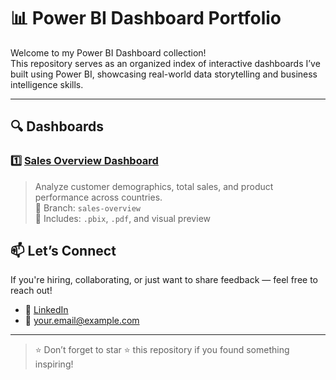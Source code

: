 # 📊 Power BI Dashboard Portfolio

Welcome to my Power BI Dashboard collection!  
This repository serves as an organized index of interactive dashboards I’ve built using Power BI, showcasing real-world data storytelling and business intelligence skills.

---

## 🔍 Dashboards

### 1️⃣ [Sales Overview Dashboard](https://github.com/yourusername/PowerBI-Dashboards/tree/sales-overview)
> Analyze customer demographics, total sales, and product performance across countries.  
> 📁 Branch: `sales-overview`  
> 📄 Includes: `.pbix`, `.pdf`, and visual preview


## 📫 Let’s Connect

If you're hiring, collaborating, or just want to share feedback — feel free to reach out!

- 🔗 [LinkedIn](https://linkedin.com/in/your-profile)
- 📧 your.email@example.com

---

> ⭐ Don’t forget to star ⭐ this repository if you found something inspiring!

